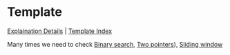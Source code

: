 # Template


[Explaination Details](./summary.md) | [Template Index](../template_list.md)

Many times we need to check [Binary search](../binary_search/template.md),
[Two pointers](../two_pointers/template.md)),
[Sliding window](./sliding_window/template.md) 

```python

```
